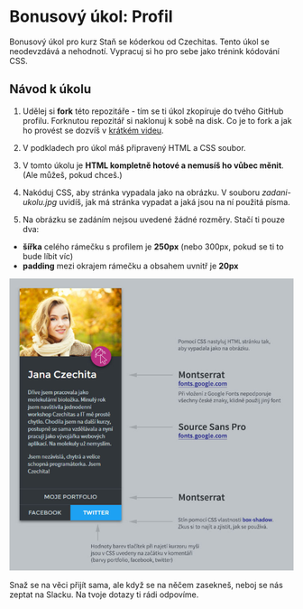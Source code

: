 # Bonusový úkol: Profil

Bonusový úkol pro kurz Staň se kóderkou od Czechitas. Tento úkol se neodevzdává a nehodnotí. Vypracuj si ho pro sebe jako trénink kódování CSS.

## Návod k úkolu

1. Udělej si **fork** této repozitáře - tím se ti úkol zkopíruje do tvého GitHub profilu. Forknutou repozitář si naklonuj k sobě na disk. Co je to fork a jak ho provést se dozvíš v [krátkém videu](https://youtu.be/K7rE3jRCjD4).

2. V podkladech pro úkol máš připravený HTML a CSS soubor.

3. V tomto úkolu je **HTML kompletně hotové a nemusíš ho vůbec měnit**. (Ale můžeš, pokud chceš.)

4. Nakóduj CSS, aby stránka vypadala jako na obrázku. V souboru *zadani-ukolu.jpg* uvidíš, jak má stránka vypadat a jaká jsou na ní použitá písma.

5. Na obrázku se zadáním nejsou uvedené žádné rozměry. Stačí ti pouze dva:

- **šířka** celého rámečku s profilem je **250px** (nebo 300px, pokud se ti to bude líbit víc)
- **padding** mezi okrajem rámečku a obsahem uvnitř je **20px**

![Zadání úkolu](zadani-ukolu.jpg)

Snaž se na věci přijít sama, ale když se na něčem zasekneš, neboj se nás zeptat na Slacku. Na tvoje dotazy ti rádi odpovíme.
